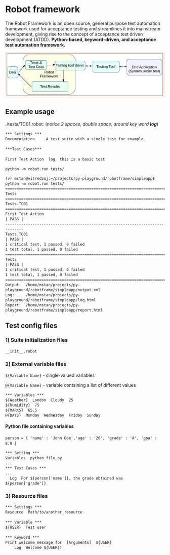 # Robot framework 

The Robot Framework is an open source, general purpose test automation framework used for acceptance testing and streamlines it into mainstream development, giving rise to the concept of acceptance test driven development (ATDD). **Python-based, keyword-driven, and acceptance test automation framework.** 

![high level](./rbtfrm.PNG)

## Example usage 

./tests/TC01.robot: (*notice 2 spaces, double space, around key word **log***)

```
*** Settings ***
Documentation     A test suite with a single test for example.

***Test Cases***

First Test Action  log  this is a basic test

```

`python -m robot.run tests/`

```
(v) mstan@vitredzmj:~/projects/py-playground/robotframe/simpleapp$ python -m robot.run tests/
==============================================================================
Tests                                                                         
==============================================================================
Tests.TC01                                                                    
==============================================================================
First Test Action                                                     | PASS |
------------------------------------------------------------------------------
Tests.TC01                                                            | PASS |
1 critical test, 1 passed, 0 failed
1 test total, 1 passed, 0 failed
==============================================================================
Tests                                                                 | PASS |
1 critical test, 1 passed, 0 failed
1 test total, 1 passed, 0 failed
==============================================================================
Output:  /home/mstan/projects/py-playground/robotframe/simpleapp/output.xml
Log:     /home/mstan/projects/py-playground/robotframe/simpleapp/log.html
Report:  /home/mstan/projects/py-playground/robotframe/simpleapp/report.html
```

## Test config files 

### 1) Suite initialization files

`__init__.robot`

### 2) External variable files

`${Variable Name}` - single-valued variables

`@{Variable Name}` - variable containing a list of different values

```
*** Variables *** 
${Weather}  London  Cloudy  25 
${humidity}  75 
${MARKS}  65.5 
@{DAYS}  Monday  Wednesday  Friday  Sunday
```

#### Python file containing variables 

`person = { 'name' : 'John Doe','age' : '26', 'grade' : 'A', 'gpa' : 8.9 }`

```
*** Setting ***
Variables  python_file.py
...
*** Test Cases ***
...
  Log  For ${person['name']}, the grade obtained was ${person['grade']}
```

### 3) Resource files

```
*** Settings ***
Resource  Path/to/another_resource

*** Variable ***
${USER}  Test user

*** Keyword ***
Print welcome message for  [Arguments]  ${USER}
    Log  Welcome ${USER}!
```












